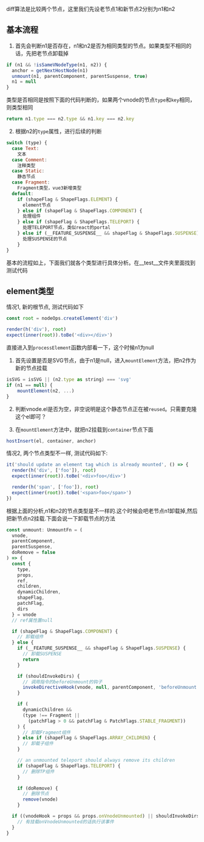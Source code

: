 diff算法是比较两个节点，这里我们先设老节点1和新节点2分别为n1和n2

## 基本流程
1. 首先会判断n1是否存在，n1和n2是否为相同类型的节点。如果类型不相同的话，先把老节点卸载掉
```javascript
if (n1 && !isSameVNodeType(n1, n2)) {
  anchor = getNextHostNode(n1)
  unmount(n1, parentComponent, parentSuspense, true)
  n1 = null
}

```

类型是否相同是按照下面的代码判断的，如果两个vnode的节点`type`和`key`相同，则类型相同

```javascript
return n1.type === n2.type && n1.key === n2.key
```


2. 根据n2的`type`属性，进行后续的判断

```javascript
switch (type) {
  case Text:
    文本
  case Comment:
    注释类型
  case Static:
    静态节点
  case Fragment:
    Fragment类型，vue3新增类型
  default:
    if (shapeFlag & ShapeFlags.ELEMENT) {
      element节点
    } else if (shapeFlag & ShapeFlags.COMPONENT) {
      处理组件
    } else if (shapeFlag & ShapeFlags.TELEPORT) {
      处理TELEPORT节点，类似react的portal
    } else if (__FEATURE_SUSPENSE__ && shapeFlag & ShapeFlags.SUSPENSE) {
      处理SUSPENSE的节点
    }
}
```

基本的流程如上，下面我们就各个类型进行具体分析。在__test__文件夹里面找到测试代码

## element类型

情况1, 新的根节点, 测试代码如下

```javascript
const root = nodeOps.createElement('div')

render(h('div'), root)
expect(inner(root)).toBe('<div></div>')
```

直接进入到`processElement`函数内部看一下，这个时候n1为null

1. 首先设置是否是SVG节点，由于n1是null，进入`mountElement`方法，把n2作为新的节点挂载

```javascript
isSVG = isSVG || (n2.type as string) === 'svg'
if (n1 == null) {
    mountElement(n2, ...)
} 
```

2. 判断vnode.el是否为空，非空说明是这个静态节点正在被`reused`。只需要克隆这个el即可？

3. 在`mountElement`方法中，就把n2挂载到`container`节点下面

```javascript
hostInsert(el, container, anchor)
```

情况2, 两个节点类型不一样, 测试代码如下:

```javascript
it('should update an element tag which is already mounted', () => {
  render(h('div', ['foo']), root)
  expect(inner(root)).toBe('<div>foo</div>')

  render(h('span', ['foo']), root)
  expect(inner(root)).toBe('<span>foo</span>')
})
```

根据上面的分析,n1和n2的节点类型是不一样的.这个时候会吧老节点n1卸载掉,然后把新节点n2挂载.下面会说一下卸载节点的方法

```javascript
const unmount: UnmountFn = (
  vnode,
  parentComponent,
  parentSuspense,
  doRemove = false
) => {
  const {
    type,
    props,
    ref,
    children,
    dynamicChildren,
    shapeFlag,
    patchFlag,
    dirs
  } = vnode
  // ref属性置null

  if (shapeFlag & ShapeFlags.COMPONENT) {
    // 卸载组件
  } else {
    if (__FEATURE_SUSPENSE__ && shapeFlag & ShapeFlags.SUSPENSE) {
      // 卸载SUSPENSE
      return
    }

    if (shouldInvokeDirs) {
      // 调用指令的beforeUnmount的钩子
      invokeDirectiveHook(vnode, null, parentComponent, 'beforeUnmount')
    }

    if (
      dynamicChildren &&
      (type !== Fragment ||
        (patchFlag > 0 && patchFlag & PatchFlags.STABLE_FRAGMENT))
    ) {
      // 卸载Fragment组件
    } else if (shapeFlag & ShapeFlags.ARRAY_CHILDREN) {
      // 卸载子组件
    }

    // an unmounted teleport should always remove its children
    if (shapeFlag & ShapeFlags.TELEPORT) {
      // 删除TP组件
    }

    if (doRemove) {
      // 删除节点
      remove(vnode)
    }

  if ((vnodeHook = props && props.onVnodeUnmounted) || shouldInvokeDirs) {
    // 有挂载onVnodeUnmounted的话执行该事件
  }
}

```
